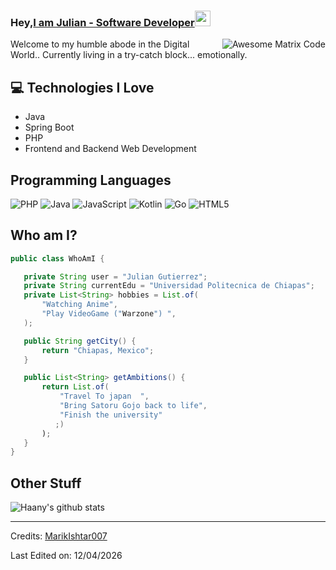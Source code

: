 
### Hey,[I am Julian - Software Developer](https://www.youtube.com/channel/UCietjxpksncMdOUkycv5nqA)<img src="https://media.giphy.com/media/hvRJCLFzcasrR4ia7z/giphy.gif" width="25px">


<img src = 'https://github.com/MarikIshtar007/MarikIshtar007/blob/master/images/matrix.gif' alt = 'Awesome Matrix Code' align='right'/>


Welcome to my humble abode in the Digital World.. Currently living in a try-catch block... emotionally.

## :computer: Technologies I Love
* Java
* Spring Boot
* PHP
* Frontend and Backend Web Development


## Programming Languages
![PHP](https://img.shields.io/badge/php-%23777BB4.svg?style=for-the-badge&logo=php&logoColor=white)
![Java](https://img.shields.io/badge/java-%23ED8B00.svg?style=for-the-badge&logo=openjdk&logoColor=white)
![JavaScript](https://img.shields.io/badge/javascript-%23323330.svg?style=for-the-badge&logo=javascript&logoColor=%23F7DF1E)
![Kotlin](https://img.shields.io/badge/kotlin-%237F52FF.svg?style=for-the-badge&logo=kotlin&logoColor=white)
![Go](https://img.shields.io/badge/go-%2300ADD8.svg?style=for-the-badge&logo=go&logoColor=white)
	![HTML5](https://img.shields.io/badge/html5-%23E34F26.svg?style=for-the-badge&logo=html5&logoColor=white)
 ## Who am I?
 ```java
public class WhoAmI {

    private String user = "Julian Gutierrez";
    private String currentEdu = "Universidad Politecnica de Chiapas";
    private List<String> hobbies = List.of(
        "Watching Anime",
        "Play VideoGame ("Warzone") ",
    );

    public String getCity() {
        return "Chiapas, Mexico";
    }

    public List<String> getAmbitions() {
        return List.of(
            "Travel To japan  ",
            "Bring Satoru Gojo back to life",
            "Finish the university"
           ;)
        );
    }
}

 ```
 

 
## Other Stuff

![Haany's github stats](https://github-readme-stats.vercel.app/api?username=HexagonalSole1&show_icons=true&hide=[%22issues%22])
 
 -------
Credits: [MarikIshtar007](https://github.com/MarikIshtar007)

Last Edited on: 12/04/2026
